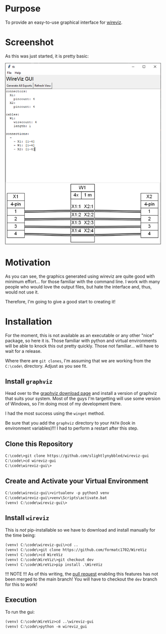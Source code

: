 # Purpose

To provide an easy-to-use graphical interface for [wireviz](https://github.com/formatc1702/WireViz).

# Screenshot

As this was just started, it is pretty basic:

![screenshot](/docs/screenshots/screenshot.png)

# Motivation

As you can see, the graphics generated using wireviz are quite good with minimum
effort... for those familiar with the command line.  I work with many people who
would love the output files, but hate the interface and, thus, would not use it.

Therefore, I'm going to give a good start to creating it!

# Installation

For the moment, this is not available as an executable or any other "nice" package,
so here it is.  Those familiar with python and virtual environments will be able
to knock this out pretty quickly.  Those not familiar... will have to wait for
a release.

Where there are `git clones`, I'm assuming that we are working from the `C:\code\`
directory.  Adjust as you see fit.

## Install `graphviz`

Head over to the [graphviz download page](https://graphviz.org/download/) and install
a version of graphviz that suits your system.  Most of the guys I'm targetting will
use some version of Windows, so I'm doing most of my development there.

I had the most success using the `winget` method.

Be sure that you add the `graphviz` directory to your `PATH` (look in 
environment variables)!!!  I had to perform a restart after this step.

## Clone this Repository

    C:\code\>git clone https://github.com/slightlynybbled/wireviz-gui
    C:\code\>cd wireviz-gui
    C:\code\wireviz-gui\>

## Create and Activate your Virtual Environment

    C:\code\wireviz-gui\>virtualenv -p python3 venv
    C:\code\wireviz-gui\>venv\Scripts\activate.bat
    (venv) C:\code\wireviz-gui\>

## Install `wireviz`

This is *not* pip-installable so we have to download and install manually for 
the time being:

    (venv) C:\code\wireviz-gui\>cd ..
    (venv) C:\code\>git clone https://github.com/formatc1702/WireViz
    (venv) C:\code\>cd WireViz
    (venv) C:\code\WireViz\>git checkout dev
    (venv) C:\code\WireViz>pip install .\WireViz
    
!!! NOTE !!! As of this writing, the [pull request](https://github.com/formatc1702/WireViz/pull/55) 
enabling this features has not been merged to the main branch!  You will have to 
checkout the `dev` branch for this to work!
    
## Execution

To run the gui:

    (venv) C:\code\WireViz>cd ..\wireviz-gui
    (venv) C:\code\>python -m wireviz_gui
